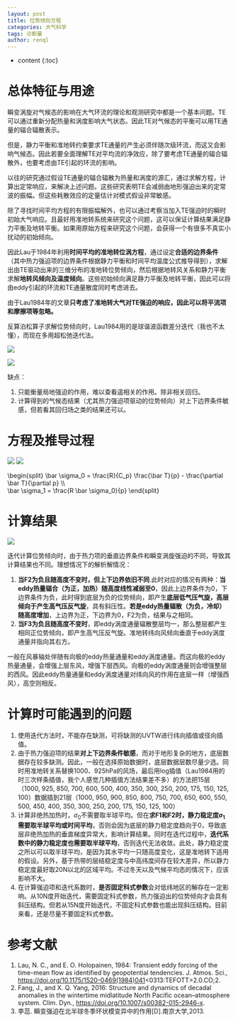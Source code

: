 ```yaml
---
layout: post
title: 位势倾向方程
categories: 大气科学
tags: 诊断量
author: renql
---
```


* content
{:toc}

<script type="text/x-mathjax-config">
  MathJax.Hub.Config({
    tex2jax: {
      inlineMath: [ ['$','$'], ["\\(","\\)"] ],
      processEscapes: true
    }
  });
</script>
<script src="https://cdn.mathjax.org/mathjax/latest/MathJax.js?config=TeX-AMS-MML_HTMLorMML" type="text/javascript"></script>

# 总体特征与用途
瞬变涡旋对气候态的影响在大气环流的理论和观测研究中都是一个基本问题。TE可以通过重新分配热量和涡度影响大气状态。因此TE对气候态的平衡可以用TE通量的辐合辐散表示。

但是，静力平衡和准地转约束要求TE通量的产生必须伴随次级环流，而这又会影响气候态。因此若要全面理解TE对平均流的净效应，除了要考虑TE通量的辐合辐散外，也要考虑由TE引起的环流的影响。

以往的研究通过假设TE通量的辐合辐散为热量和涡度的源汇，通过求解方程，计算出定常响应，来解决上述问题。这些研究表明TE会减弱由地形强迫出来的定常波的振幅。但这些耗散效应的定量估计对模式假设非常敏感。

除了寻找时间平均方程的有限振幅解外，也可以通过考察当加入TE强迫时的瞬时初始大气响应。且最好用准地转系统来研究这个问题，这可以保证计算结果满足静力平衡及地转平衡。如果用原始方程来研究这个问题，会获得一个有很多不真实小扰动的初始倾向。

因此Lau于1984年利用**时间平均的准地转位涡方程**，通过设定**合适的边界条件**（其中热力强迫项的边界条件根据静力平衡和时间平均温度公式推导得到），求解出由TE驱动出来的三维分布的准地转位势倾向，然后根据地转风关系和静力平衡求解**地转风倾向及温度倾向**。这些初始倾向满足静力平衡及地转平衡，因此可以将由eddy引起的环流和TE通量散度同时考虑进去。

由于Lau1984年的文章**只考虑了准地转大气对TE强迫的响应，因此可以将平流项和摩擦项等忽略。**

反算泊松算子求解位势倾向时，Lau1984用的是球谐波函数差分迭代（我也不太懂），而现在多用超松弛迭代法。

![](https://s4.ax1x.com/2022/01/05/TXEkFK.png)

![](https://s4.ax1x.com/2022/01/05/TXEio6.png)

缺点：  
1. 只能衡量局地强迫的作用，难以查看遥相关的作用。除非相关回归。  
2. 计算得到的气候态结果（尤其热力强迫项驱动的位势倾向）对上下边界条件敏感，但若看其回归场之类的结果还可以。

# 方程及推导过程
![](https://s4.ax1x.com/2022/01/05/TXEAJO.png)
![](https://s4.ax1x.com/2022/01/05/TXEnOA.png)

\begin{split}
\bar \sigma_0 = \frac{R}{C_p} \frac{\bar T}{p} - \frac{\partial \bar T}{\partial p} \\\\  
\bar \sigma_1 = \frac{R \bar \sigma_0}{p}
\end{split}

# 计算结果
![](https://s4.ax1x.com/2022/01/05/TXEEWD.png)

迭代计算位势倾向时，由于热力项的垂直边界条件和瞬变涡旋强迫的不同，导致其计算结果也不同。理想情况下的解析解情况：  
1. **当F2为负且随高度不变时，但上下边界依旧不同**.此时对应的情况有两种：**当eddy热量辐合（为正，加热）随高度线性减弱至0**，因此上边界条件为0，下边界条件为负，此时得到底层为负的位势倾向，即产生**底层低气压气旋，高层倾向于产生高气压反气旋**，具有斜压性。**若是eddy热量辐散（为负，冷却）随高度增加**，上边界为正，下边界为0，F2为负，结果与之相同。  
2. **当F3为负且随高度不变时**，即eddy涡度通量辐散整层均一，那么整层都产生相同正位势倾向，即产生高气压反气旋。准地转纬向风倾向垂直于eddy涡度通量并指向其右方。

一般在风暴轴处伴随有向极的eddy热量通量和eddy涡度通量。而这向极的eddy热量通量，会增强上层东风，增强下层西风。向极的eddy涡度通量则会增强整层的西风。因此eddy热量通量和eddy涡度通量对纬向风的作用在底层一样（增强西风），高空则相反。  

# 计算时可能遇到的问题
1. 使用迭代方法时，不能存在缺测，可将缺测的UVTW进行纬向插值或径向插值。  
2. 由于热力强迫项的结果**对上下边界条件敏感**，而对于地形复杂的地方，底层数据存在较多缺测。因此，一般在选择原始数据时，底层数据层数尽量少选。同时用准地转关系替换1000、925hPa的风场，最后用log插值（Lau1984用的时三次样条插值，我个人感觉几种插值方法结果差不多）的方法把15层（1000, 925, 850, 700, 600, 500, 400, 350, 300, 250, 200, 175, 150, 125, 100）数据插到21层（1000, 950, 900, 850, 800, 750, 700, 650, 600, 550, 500, 450, 400, 350, 300,     250, 200, 175, 150, 125, 100） 
3. 计算非绝热加热时，$\sigma_0$不需要取半球平均。但在**求F1和F2时，静力稳定度$\sigma_1$需要取半球平均或时间平均**，否则会因为底层的静力稳定度趋向于0，导致底层非绝热加热的垂直梯度异常大，影响计算结果。同时在迭代过程中，**迭代系数中的静力稳定度也需要取半球平均**，否则迭代无法收敛。此处，静力稳定度之所以可以取半球平均，是因为其水平均一只随高度变化，这是准地转下适用的假设。另外，基于热带的层结稳定度与中高纬度间存在较大差异，所以静力稳定度最好取20N以北的区域平均。不过冬天以及气候平均态的情况下，应该影响不大。
4. 在计算强迫项和迭代系数时，**是否固定科式参数**会对低纬地区的解存在一定影响。从10N度开始迭代，需要固定科式参数，热力强迫出的位势倾向才会具有斜压结构。但若从15N度开始迭代，不固定科式参数也能出现斜压结构。目前来看，还是尽量不要固定科式参数。

# 参考文献
1. Lau, N. C., and E. O. Holopainen, 1984: Transient eddy forcing of the time-mean flow as identified by geopotential tendencies. J. Atmos. Sci., https://doi.org/10.1175/1520-0469(1984)041<0313:TEFOTT>2.0.CO;2.
2. Fang, J., and X. Q. Yang, 2016: Structure and dynamics of decadal anomalies in the wintertime midlatitude North Pacific ocean–atmosphere system. Clim. Dyn., https://doi.org/10.1007/s00382-015-2946-x.
3. 李蕊. 瞬变强迫在北半球冬季环状模变异中的作用[D].南京大学,2013.
